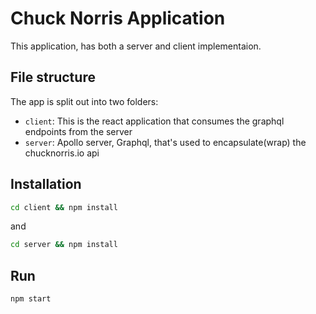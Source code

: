 # Chuck Norris Application

This application, has both a server and client implementaion.

## File structure

The app is split out into two folders:
- `client`: This is the react application that consumes the graphql endpoints from the server
- `server`: Apollo server, Graphql, that's used to encapsulate(wrap) the chucknorris.io api


## Installation

```bash
cd client && npm install
```

and

```bash
cd server && npm install
```

## Run

```bash
npm start
```
